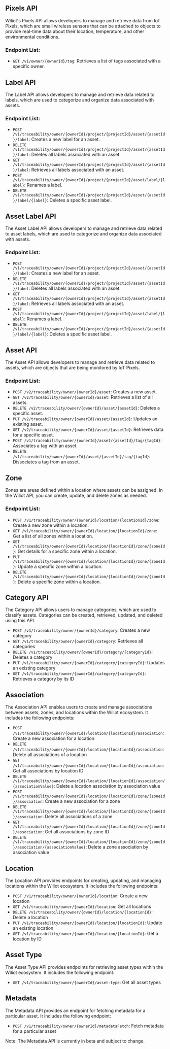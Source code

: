 Pixels API
----------

Wiliot's Pixels API allows developers to manage and retrieve data from IoT Pixels, which are small wireless sensors that can be attached to objects to provide real-time data about their location, temperature, and other environmental conditions.

### Endpoint List:

-   `GET /v1/owner/{ownerId}/tag`: Retrieves a list of tags associated with a specific owner.

Label API
---------

The Label API allows developers to manage and retrieve data related to labels, which are used to categorize and organize data associated with assets.

### Endpoint List:

-   `POST /v1/traceability/owner/{ownerId}/project/{projectId}/asset/{assetId}/label`: Creates a new label for an asset.
-   `DELETE /v1/traceability/owner/{ownerId}/project/{projectId}/asset/{assetId}/label`: Deletes all labels associated with an asset.
-   `GET /v1/traceability/owner/{ownerId}/project/{projectId}/asset/{assetId}/label`: Retrieves all labels associated with an asset.
-   `POST /v1/traceability/owner/{ownerId}/project/{projectId}/asset/label/{label}`: Renames a label.
-   `DELETE /v1/traceability/owner/{ownerId}/project/{projectId}/asset/{assetId}/label/{label}`: Deletes a specific asset label.

Asset Label API
---------------

The Asset Label API allows developers to manage and retrieve data related to asset labels, which are used to categorize and organize data associated with assets.

### Endpoint List:

-   `POST /v1/traceability/owner/{ownerId}/project/{projectId}/asset/{assetId}/label`: Creates a new label for an asset.
-   `DELETE /v1/traceability/owner/{ownerId}/project/{projectId}/asset/{assetId}/label`: Deletes all labels associated with an asset.
-   `GET /v1/traceability/owner/{ownerId}/project/{projectId}/asset/{assetId}/label`: Retrieves all labels associated with an asset.
-   `POST /v1/traceability/owner/{ownerId}/project/{projectId}/asset/label/{label}`: Renames a label.
-   `DELETE /v1/traceability/owner/{ownerId}/project/{projectId}/asset/{assetId}/label/{label}`: Deletes a specific asset label.

Asset API
---------

The Asset API allows developers to manage and retrieve data related to assets, which are objects that are being monitored by IoT Pixels.

### Endpoint List:

-   `POST /v2/traceability/owner/{ownerId}/asset`: Creates a new asset.
-   `GET /v2/traceability/owner/{ownerId}/asset`: Retrieves a list of all assets.
-   `DELETE /v2/traceability/owner/{ownerId}/asset/{assetId}`: Deletes a specific asset.
-   `PUT /v2/traceability/owner/{ownerId}/asset/{assetId}`: Updates an existing asset.
-   `GET /v2/traceability/owner/{ownerId}/asset/{assetId}`: Retrieves data for a specific asset.
-   `POST /v1/traceability/owner/{ownerId}/asset/{assetId}/tag/{tagId}`: Associates a tag with an asset.
-   `DELETE /v1/traceability/owner/{ownerId}/asset/{assetId}/tag/{tagId}`: Dissociates a tag from an asset.


Zone
----

Zones are areas defined within a location where assets can be assigned. In the Wiliot API, you can create, update, and delete zones as needed.

### Endpoint List:

-   `POST /v1/traceability/owner/{ownerId}/location/{locationId}/zone`: Create a new zone within a location.
-   `GET /v1/traceability/owner/{ownerId}/location/{locationId}/zone`: Get a list of all zones within a location.
-   `GET /v1/traceability/owner/{ownerId}/location/{locationId}/zone/{zoneId}`: Get details for a specific zone within a location.
-   `PUT /v1/traceability/owner/{ownerId}/location/{locationId}/zone/{zoneId}`: Update a specific zone within a location.
-   `DELETE /v1/traceability/owner/{ownerId}/location/{locationId}/zone/{zoneId}`: Delete a specific zone within a location.


Category API
------------
The Category API allows users to manage categories, which are used to classify assets. Categories can be created, retrieved, updated, and deleted using this API.

-   `POST /v1/traceability/owner/{ownerId}/category`: Creates a new category
-   `GET /v1/traceability/owner/{ownerId}/category`: Retrieves all categories
-   `DELETE /v1/traceability/owner/{ownerId}/category/{categoryId}`: Deletes a category
-   `PUT /v1/traceability/owner/{ownerId}/category/{categoryId}`: Updates an existing category
-   `GET /v1/traceability/owner/{ownerId}/category/{categoryId}`: Retrieves a category by its ID


Association
-----------

The Association API enables users to create and manage associations between assets, zones, and locations within the Wiliot ecosystem. It includes the following endpoints:

-   `POST /v1/traceability/owner/{ownerId}/location/{locationId}/association`: Create a new association for a location
-   `DELETE /v1/traceability/owner/{ownerId}/location/{locationId}/association`: Delete all associations of a location
-   `GET /v1/traceability/owner/{ownerId}/location/{locationId}/association`: Get all associations by location ID
-   `DELETE /v1/traceability/owner/{ownerId}/location/{locationId}/association/{associationValue}`: Delete a location association by association value
-   `POST /v1/traceability/owner/{ownerId}/location/{locationId}/zone/{zoneId}/association`: Create a new association for a zone
-   `DELETE /v1/traceability/owner/{ownerId}/location/{locationId}/zone/{zoneId}/association`: Delete all associations of a zone
-   `GET /v1/traceability/owner/{ownerId}/location/{locationId}/zone/{zoneId}/association`: Get all associations by zone ID
-   `DELETE /v1/traceability/owner/{ownerId}/location/{locationId}/zone/{zoneId}/association/{associationValue}`: Delete a zone association by association value


Location
--------

The Location API provides endpoints for creating, updating, and managing locations within the Wiliot ecosystem. It includes the following endpoints:

-   `POST /v1/traceability/owner/{ownerId}/location`: Create a new location
-   `GET /v1/traceability/owner/{ownerId}/location`: Get all locations
-   `DELETE /v1/traceability/owner/{ownerId}/location/{locationId}`: Delete a location
-   `PUT /v1/traceability/owner/{ownerId}/location/{locationId}`: Update an existing location
-   `GET /v1/traceability/owner/{ownerId}/location/{locationId}`: Get a location by ID

Asset Type
----------

The Asset Type API provides endpoints for retrieving asset types within the Wiliot ecosystem. It includes the following endpoint:

-   `GET /v1/traceability/owner/{ownerId}/asset-type`: Get all asset types

Metadata
--------

The Metadata API provides an endpoint for fetching metadata for a particular asset. It includes the following endpoint:

-   `POST /v1/traceability/owner/{ownerId}/metadataFetch`: Fetch metadata for a particular asset

Note: The Metadata API is currently in beta and subject to change.
